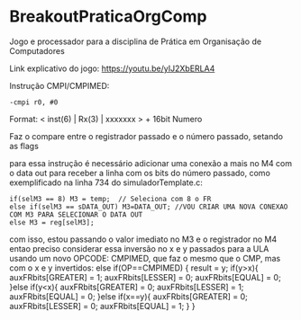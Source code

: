 # BreakoutPraticaOrgComp
Jogo e processador para a disciplina de Prática em Organisação de Computadores

Link explicativo do jogo: https://youtu.be/yIJ2XbERLA4


Instrução CMPI/CMPIMED:

    -cmpi r0, #0

Format: < inst(6) | Rx(3) | xxxxxxx >  + 16bit Numero

Faz o compare entre o registrador passado e o número passado, setando as flags

para essa instrução é necessário adicionar uma conexão a mais no M4 com o data out para receber a linha com os bits do número passado, como exemplificado na linha 734 do simuladorTemplate.c:

    if(selM3 == 8) M3 = temp;  // Seleciona com 8 o FR
	else if(selM3 == sDATA_OUT) M3=DATA_OUT; //VOU CRIAR UMA NOVA CONEXAO COM M3 PARA SELECIONAR O DATA OUT
	else M3 = reg[selM3]; 
com isso, estou passando o valor imediato no M3 e o registrador no M4 entao preciso considerar essa inversão no x e y passados para a ULA usando um novo OPCODE: CMPIMED, que faz o mesmo que o CMP, mas com o x e y invertidos:
else if(OP==CMPIMED)
			{
				result = y;
				if(y>x){
					auxFRbits[GREATER] = 1;
					auxFRbits[LESSER] = 0;
					auxFRbits[EQUAL] = 0;
				}else if(y<x){
					auxFRbits[GREATER] = 0;
					auxFRbits[LESSER] = 1;
					auxFRbits[EQUAL] = 0;
				}else if(x==y){
					auxFRbits[GREATER] = 0;
					auxFRbits[LESSER] = 0;
					auxFRbits[EQUAL] = 1;
				}
			}

